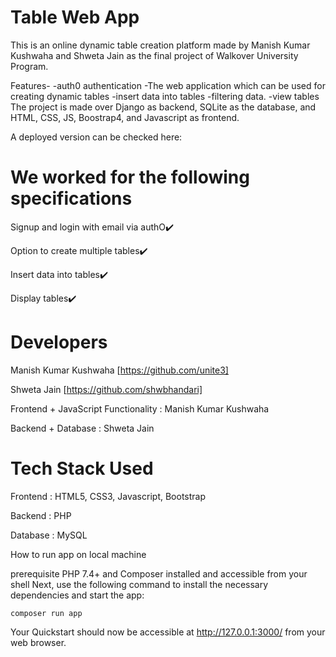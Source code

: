 # Table Web App

This is an online dynamic table creation platform made by Manish Kumar Kushwaha and Shweta Jain as the final project of Walkover University Program.

Features-
   -auth0 authentication
   -The web application which can be used for creating dynamic tables
   -insert data into tables
   -filtering data.
   -view tables 
The project is made over Django as backend, SQLite as the database, and HTML, CSS, JS, Boostrap4, and Javascript as frontend.

A deployed version can be checked here: 


# We worked for the following specifications

Signup and login with email via authO✔️

Option to create multiple tables✔️

Insert data into tables✔️

Display tables✔️


# Developers
Manish Kumar Kushwaha [https://github.com/unite3]

Shweta Jain [https://github.com/shwbhandari]

Frontend + JavaScript Functionality : Manish Kumar Kushwaha

Backend + Database : Shweta Jain

# Tech Stack Used

Frontend : HTML5, CSS3, Javascript, Bootstrap

Backend : PHP

Database : MySQL

How to run app on local machine

prerequisite 
PHP 7.4+ and Composer installed and accessible from your shell
Next, use the following command to install the necessary dependencies and start the app:
```
composer run app
```
Your Quickstart should now be accessible at http://127.0.0.1:3000/ from your web browser.
